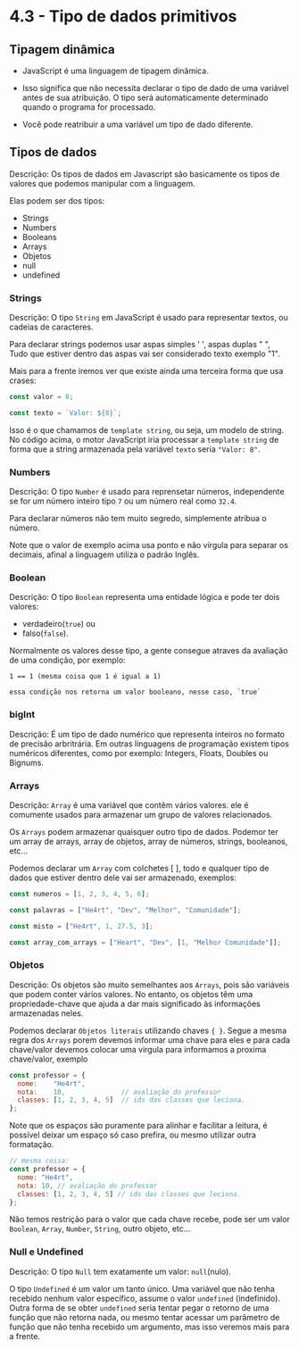 # 4.3 - Tipo de dados primitivos

## Tipagem dinâmica

- JavaScript é uma linguagem de tipagem dinâmica.

- Isso significa que não necessita declarar o tipo de dado de uma variável antes de sua atribuição. O tipo será automaticamente determinado quando o programa for processado.

- Você pode reatribuir a uma variável um tipo de dado diferente.

## Tipos de dados

Descrição: Os tipos de dados em Javascript são basicamente os tipos de valores que podemos manipular com a linguagem.

Elas podem ser dos tipos:

- Strings
- Numbers
- Booleans
- Arrays
- Objetos
- null
- undefined


### Strings

Descrição: O tipo `String` em JavaScript é usado para representar textos, ou cadeias de caracteres.

Para declarar strings podemos usar aspas simples ' ', aspas duplas " ", Tudo que estiver dentro das aspas vai ser considerado texto exemplo "1".

Mais para a frente iremos ver que existe ainda uma terceira forma que usa crases:

```js
const valor = 8;

const texto = `Valor: ${8}`;
```

Isso é o que chamamos de `template string`, ou seja, um modelo de string.
No código acima, o motor JavaScript iria processar a `template string` de forma que a string armazenada pela variável `texto` seria `"Valor: 8"`.

### Numbers

Descrição: O tipo `Number` é usado para reprensetar números, independente se for um número inteiro tipo `7` ou um número real como `32.4`.

Para declarar números não tem muito segredo, simplemente atribua o número.

Note que o valor de exemplo acima usa ponto e não vírgula para separar os decimais, afinal a linguagem utiliza o padrão Inglês.

### Boolean

Descrição: O tipo `Boolean` representa uma entidade lógica e pode ter dois valores:

- verdadeiro(`true`) ou
- falso(`false`).

Normalmente os valores desse tipo, a gente consegue atraves da avaliação de uma condição, por exemplo:

```
1 == 1 (mesma coisa que 1 é igual a 1)

essa condição nos retorna um valor booleano, nesse caso, `true`
```

### bigInt

Descrição: É um tipo de dado numérico que representa inteiros no formato de precisão arbritrária. Em outras linguagens de programação existem tipos numéricos diferentes, como por exemplo: Integers, Floats, Doubles ou Bignums.

### Arrays

Descrição: `Array` é uma variável ​​que contêm vários valores. ele é comumente usados ​​para armazenar um grupo de valores relacionados.

Os `Arrays` podem armazenar quaisquer outro tipo de dados.
Podemor ter um array de arrays, array de objetos, array de números, strings, booleanos, etc...

Podemos declarar um `Array` com colchetes [ ], todo e qualquer tipo de dados que estiver dentro dele vai ser armazenado, exemplos:

```js
const numeros = [1, 2, 3, 4, 5, 6];

const palavras = ["He4rt", "Dev", "Melhor", "Comunidade"];

const misto = ["He4rt", 1, 27.5, 3];

const array_com_arrays = ["Heart", "Dev", [1, "Melhor Comunidade"]];
```

### Objetos

Descrição: Os objetos são muito semelhantes aos `Arrays`, pois são variáveis ​​que podem conter vários valores.
No entanto, os objetos têm uma propriedade-chave que ajuda a dar mais significado às informações armazenadas neles.

Podemos declarar `Objetos literais` utilizando chaves `{ }`.
Segue a mesma regra dos `Arrays` porem devemos informar uma chave para eles e para cada chave/valor devemos colocar uma virgula para informamos a proxima chave/valor, exemplo

```js
const professor = {
  nome:    "He4rt",
  nota:    10,              // avaliação do professor
  classes: [1, 2, 3, 4, 5]  // ids das classes que leciona.
};
```

Note que os espaços são puramente para alinhar e facilitar a leitura, é possível deixar um espaço só caso prefira, ou mesmo utilizar outra formatação.

```js
// mesma coisa:
const professor = {
  nome: "He4rt",
  nota: 10, // avaliação do professor
  classes: [1, 2, 3, 4, 5] // ids das classes que leciona.
};
```

Não temos restrição para o valor que cada chave recebe, pode ser um valor `Boolean`, `Array`, `Number`, `String`, outro objeto, etc...

### Null e Undefined

Descrição: O tipo `Null` tem exatamente um valor: `null`(nulo).

O tipo `Undefined` é um valor um tanto único.
Uma variável que não tenha recebido nenhum valor específico, assume o valor `undefined` (indefinido).
Outra forma de se obter `undefined` seria tentar pegar o retorno de uma função que não retorna nada, ou mesmo tentar acessar um parâmetro de função que não tenha recebido um argumento, mas isso veremos mais para a frente.
